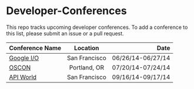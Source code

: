 Developer-Conferences
=====================

This repo tracks upcoming developer conferences. To add a conference to this list, please submit an issue or a pull request. 



| Conference Name                                   | Location      | Date              |
| ------------------------------------------------- |:-------------:| -----------------:|
| [Google I/O](https://www.google.com/events/io)    | San Francisco | 06/26/14-06/27/14 |
| [OSCON](http://www.oscon.com/oscon2014)           | Portland, OR  | 07/20/14-07/24/14 |
| [API World](http://apiworld.co/)                  | San Francisco | 09/16/14-09/17/14 |
